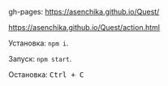 gh-pages:
https://asenchika.github.io/Quest/

https://asenchika.github.io/Quest/action.html

Установка: `npm i`.

Запуск: `npm start`.

Остановка: <kbd>Ctrl + C</kbd>

